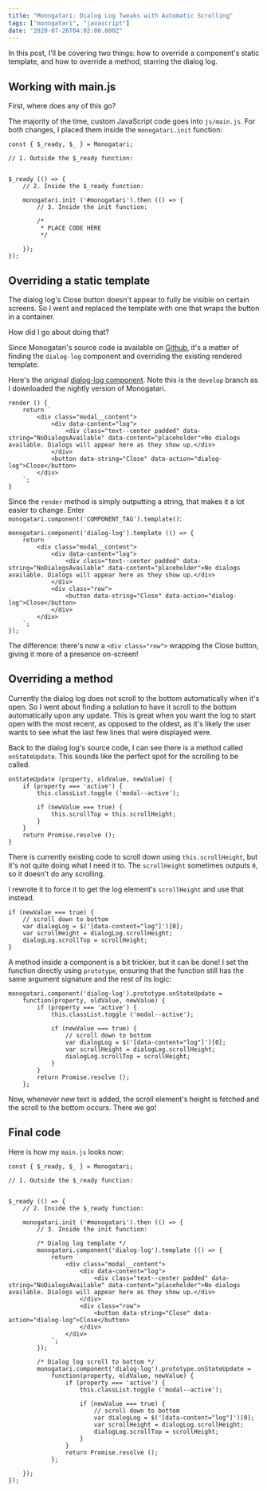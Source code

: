 ```yaml
---
title: "Monogatari: Dialog Log Tweaks with Automatic Scrolling"
tags: ["monogatari", "javascript"]
date: "2020-07-26T04:02:00.000Z"
---
```


In this post, I'll be covering two things: how to override a component's static template, and how to override a method, starring the dialog log.

## Working with main.js

First, where does any of this go?

The majority of the time, custom JavaScript code goes into `js/main.js`. For both changes, I placed them inside the `monogatari.init` function:

```
const { $_ready, $_ } = Monogatari;

// 1. Outside the $_ready function:


$_ready (() => {
	// 2. Inside the $_ready function:

	monogatari.init ('#monogatari').then (() => {
		// 3. Inside the init function:

		/*
         * PLACE CODE HERE
		 */

	});
});

```


## Overriding a static template

The dialog log's Close button doesn't appear to fully be visible on certain screens. So I went and replaced the template with one that wraps the button in a container.

How did I go about doing that?

Since Monogatari's source code is available on [Github](https://github.com/Monogatari/Monogatari), it's a matter of finding the `dialog-log` component and overriding the existing rendered template.

Here's the original [dialog-log component](https://github.com/Monogatari/Monogatari/blob/develop/src/components/dialog-log/index.js). Note this is the `develop` branch as I downloaded the nightly version of Monogatari.

```
render () {
	return `
		<div class="modal__content">
			<div data-content="log">
				<div class="text--center padded" data-string="NoDialogsAvailable" data-content="placeholder">No dialogs available. Dialogs will appear here as they show up.</div>
			</div>
			<button data-string="Close" data-action="dialog-log">Close</button>
		</div>
	`;
}
```

Since the `render` method is simply outputting a string, that makes it a lot easier to change. Enter `monogatari.component('COMPONENT_TAG').template()`:

```
monogatari.component('dialog-log').template (() => {
	return `
		<div class="modal__content">
			<div data-content="log">
				<div class="text--center padded" data-string="NoDialogsAvailable" data-content="placeholder">No dialogs available. Dialogs will appear here as they show up.</div>
			</div>
			<div class="row">
				<button data-string="Close" data-action="dialog-log">Close</button>
			</div>
		</div>
	`;
});
```

The difference: there's now a `<div class="row">` wrapping the Close button, giving it more of a presence on-screen!

## Overriding a method

Currently the dialog log does not scroll to the bottom automatically when it's open. So I went about finding a solution to have it scroll to the bottom automatically upon any update. This is great when you want the log to start open with the most recent, as opposed to the oldest, as it's likely the user wants to see what the last few lines that were displayed were.

Back to the dialog log's source code, I can see there is a method called `onStateUpdate`. This sounds like the perfect spot for the scrolling to be called.

```
onStateUpdate (property, oldValue, newValue) {
	if (property === 'active') {
		this.classList.toggle ('modal--active');

		if (newValue === true) {
			this.scrollTop = this.scrollHeight;
		}
	}
	return Promise.resolve ();
}
```

There is currently existing code to scroll down using `this.scrollHeight`, but it's not quite doing what I need it to. The `scrollHeight` sometimes outputs `0`, so it doesn't do any scrolling.

I rewrote it to force it to get the log element's `scrollHeight` and use that instead.

```
if (newValue === true) {
	// scroll down to bottom
	var dialogLog = $('[data-content="log"]')[0];
	var scrollHeight = dialogLog.scrollHeight;
	dialogLog.scrollTop = scrollHeight;
}
```

A method inside a component is a bit trickier, but it can be done! I set the function directly using `prototype`, ensuring that the function still has the same argument signature and the rest of its logic:

```
monogatari.component('dialog-log').prototype.onStateUpdate =
	function(property, oldValue, newValue) {
		if (property === 'active') {
			this.classList.toggle ('modal--active');

			if (newValue === true) {
				// scroll down to bottom
				var dialogLog = $('[data-content="log"]')[0];
				var scrollHeight = dialogLog.scrollHeight;
				dialogLog.scrollTop = scrollHeight;
			}
		}
		return Promise.resolve ();
	};
```

Now, whenever new text is added, the scroll element's height is fetched and the scroll to the bottom occurs. There we go!

## Final code

Here is how my `main.js` looks now:


```
const { $_ready, $_ } = Monogatari;

// 1. Outside the $_ready function:


$_ready (() => {
	// 2. Inside the $_ready function:

	monogatari.init ('#monogatari').then (() => {
		// 3. Inside the init function:

		/* Dialog log template */
		monogatari.component('dialog-log').template (() => {
			return `
				<div class="modal__content">
					<div data-content="log">
						<div class="text--center padded" data-string="NoDialogsAvailable" data-content="placeholder">No dialogs available. Dialogs will appear here as they show up.</div>
					</div>
					<div class="row">
						<button data-string="Close" data-action="dialog-log">Close</button>
					</div>
				</div>
			`;
		});

		/* Dialog log scroll to bottom */
		monogatari.component('dialog-log').prototype.onStateUpdate =
			function(property, oldValue, newValue) {
				if (property === 'active') {
					this.classList.toggle ('modal--active');

					if (newValue === true) {
						// scroll down to bottom
						var dialogLog = $('[data-content="log"]')[0];
						var scrollHeight = dialogLog.scrollHeight;
						dialogLog.scrollTop = scrollHeight;
					}
				}
				return Promise.resolve ();
			};

	});
});

```